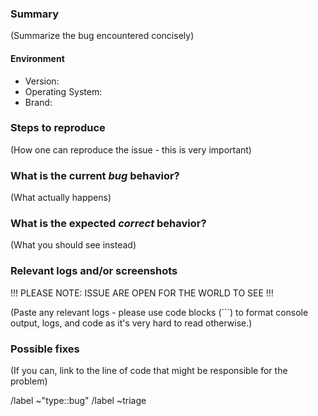 ### Summary

(Summarize the bug encountered concisely)

#### Environment

- Version:
- Operating System:
- Brand:

### Steps to reproduce

(How one can reproduce the issue - this is very important)

### What is the current _bug_ behavior?

(What actually happens)

### What is the expected _correct_ behavior?

(What you should see instead)

### Relevant logs and/or screenshots

!!! PLEASE NOTE: ISSUE ARE OPEN FOR THE WORLD TO SEE !!!

(Paste any relevant logs - please use code blocks (```) to format console output,
logs, and code as it's very hard to read otherwise.)

### Possible fixes

(If you can, link to the line of code that might be responsible for the problem)

/label ~"type::bug"
/label ~triage
